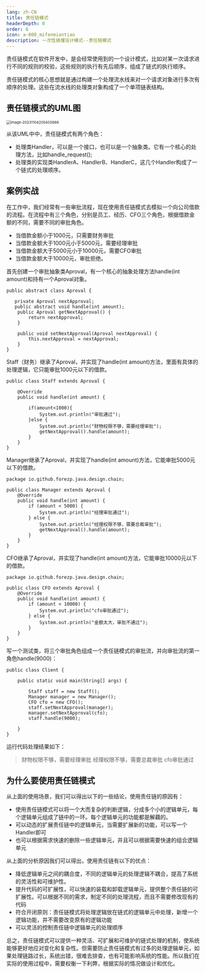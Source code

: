 ```yaml
---
lang: zh-CN
title: 责任链模式
headerDepth: 0
order: 6
icon: a-008_mifenmiantiao
description: 一次性搞懂设计模式--责任链模式
---
```


责任链模式在软件开发中，是会经常使用到的一个设计模式，比如对某一次请求进行不同的规则的校验，这些规则的执行有先后顺序，组成了链式的执行顺序。

责任链模式的核心思想就是通过构建一个处理流水线来对一个请求对象进行多次有顺序的处理。这些在流水线的处理类对象构成了一个单项链表结构。



## 责任链模式的UML图

<img src="https://static.javajike.com/img/2023/11/4/image-20231104205402666.png" alt="image-20231104205402666" style="zoom:67%;" />

从该UML中中，责任链模式有两个角色：

- 处理类Handler，可以是一个接口，也可以是一个抽象类。它有一个核心的处理方法，比如handle_request();
- 处理类的实现类HandlerA、HandlerB、HandlerC，这几个Handler构成了一个链式的处理顺序。

## 案例实战

在工作中，我们经常有一些审批流程，现在使用责任链模式去模拟一个向公司借款的流程。在流程中有三个角色，分别是员工、经历、CFO三个角色，根据借款金额的不同，需要不同的审批角色。

- 当借款金额小于1000元，只需要财务审批
- 当借款金额大于1000元小于5000元，需要经理审批
- 当借款金额大于5000元小于10000元，需要CFO审批
- 当借款金额大于10000元，审批拒绝。

首先创建一个审批抽象类Aproval，有一个核心的抽象处理方法handle(int amount)和持有一个Aproval对象。

```
public abstract class Aproval {

   private Aproval nextApproval;
   public abstract void handle(int amount);
    public Aproval getNextApproval() {
        return nextApproval;
    }

    public void setNextApproval(Aproval nextApproval) {
        this.nextApproval = nextApproval;
    }
}

```

Staff（财务）继承了Aproval，并实现了handle(int amount)方法，里面有具体的处理逻辑，它只能审批1000元以下的借款。

```
public class Staff extends Aproval {

    @Override
    public void handle(int amount) {

        if(amount<1000){
            System.out.println("审批通过");
        }else {
            System.out.println("财物权限不够，需要经理审批");
            getNextApproval().handle(amount);
        }
    }
}

```

Manager继承了Aproval，并实现了handle(int amount)方法，它能审批5000元以下的借款。

```
package io.github.forezp.java.design.chain;

public class Manager extends Aproval {
    @Override
    public void handle(int amount) {
        if (amount < 5000) {
            System.out.println("经理审批通过");
        } else {
            System.out.println("经理权限不够，需要总裁审批");
            getNextApproval().handle(amount);
        }
    }
}

```

CFO继承了Aproval，并实现了handle(int amount)方法，它能审批10000元以下的借款。

```
package io.github.forezp.java.design.chain;

public class CFO extends Aproval {
    @Override
    public void handle(int amount) {
        if (amount < 10000) {
            System.out.println("cfo审批通过");
        } else {
            System.out.println("金额太大，审批不通过");
        }
    }
}

```

写一个测试类，将三个审批角色组成一个责任链模式的审批流，并向审批流的第一角色handle(9000)：

```
public class Client {

    public static void main(String[] args) {

        Staff staff = new Staff();
        Manager manager = new Manager();
        CFO cfo = new CFO();
        staff.setNextApproval(manager);
        manager.setNextApproval(cfo);
        staff.handle(9000);

    }
}
```

运行代码处理结果如下：

>财物权限不够，需要经理审批
>经理权限不够，需要总裁审批
>cfo审批通过

## 为什么要使用责任链模式

从上面的使用场景，我们可以得出以下的一些结论，使用责任链的原因有：

- 使用责任链模式可以将一个大而复杂的判断逻辑，分成多个小的逻辑单元，每个逻辑单元组成了链中的一环。每个逻辑单元的功能都是解藕的。
- 可以动态的扩展责任链中的逻辑单元，当需要扩展新的功能，可以写一个Handler即可
- 也可以根据需求快速的删除一些逻辑单元，并且可以根据需要快速的组合逻辑单元

从上面的分析原因我们可以得出，使用责任链有以下的优点：

- 降低逻辑单元之间的耦合度，不同的逻辑单元的处理逻辑不耦合，提高了系统的灵活性和可维护性。
- 提升代码的可扩展性，可以快速的装载和卸载逻辑单元，提供整个责任链的可扩展性。可以根据不同的需求，制定不同的处理流程，而且不需要修改现有的代码
- 符合开闭原则：责任链模式将处理逻辑放在链式的逻辑单元中处理，新增一个逻辑功能，并不需要改变原有的逻辑功能
- 可以灵活的控制责任链中逻辑单元的处理顺序

总之，责任链模式可以提供一种灵活、可扩展和可维护的链式处理的机制，使系统能够更好地应对变化和复杂性。但需要防止责任链模式有过多的处理逻辑单元，如果处理链路过长，系统出错，很难去排查，也有可能影响系统的性能。所以我们在实际的使用过程中，需要权衡一下利弊，根据实际的情况做设计和优化。



